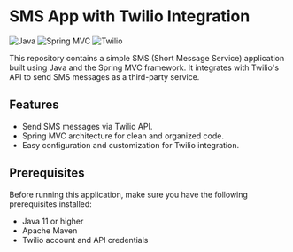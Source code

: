 # SMS App with Twilio Integration

![Java](https://img.shields.io/badge/Java-11-orange.svg)
![Spring MVC](https://img.shields.io/badge/Spring%20MVC-5.2-green.svg)
![Twilio](https://img.shields.io/badge/Twilio-API-red.svg)

This repository contains a simple SMS (Short Message Service) application built using Java and the Spring MVC framework. It integrates with Twilio's API to send SMS messages as a third-party service. 

## Features

- Send SMS messages via Twilio API.
- Spring MVC architecture for clean and organized code.
- Easy configuration and customization for Twilio integration.

## Prerequisites

Before running this application, make sure you have the following prerequisites installed:
- Java 11 or higher
- Apache Maven
- Twilio account and API credentials
